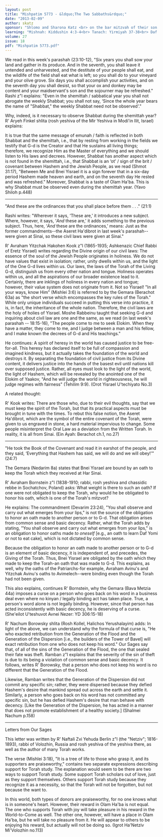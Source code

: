 ```yaml
---
layout: post
title: "Mishpatim 5773 - &ldquo;The Two Sabbaths&rdquo;"
date: "2013-02-09"
author: skatz
sponsor: "Shlomo and Sharona Katz <br> on the bar mitzvah of their son <br> Aharon Shimon Hakohen <br>&nbsp;&nbsp;&nbsp;<br>The Katz family <br> on the yahrzeit of uncle <br> Avraham Abba ben Avigdor Moshe Hakohen a\"h <br>&nbsp;&nbsp;&nbsp;<br>Martin and Michelle Swartz <br> on the first yahrzeit of Martin's father <br> Paul S. Swartz <br> (Pesach Shmuel ben Mordechai a\"h) <br>&nbsp;&nbsp;&nbsp;<br>Mr. and Mrs. Jules Meisler <br> in memory of <br> Jules' mother Anne Meisler a\"h <br> and sister Gladys Citrino a\"h <br>&nbsp;&nbsp;&nbsp;<br>Elaine and Jerry Taragin <br> on the yahrzeits of <br> Mrs. Shirley Taragin a\"h, <br> Mr. Irving Rivkin a\"h & <br> Mrs. Frances Rivkin a\"h <br>&nbsp;&nbsp;&nbsp;<br>Dr. and Mrs. Robert Klein <br> on the yahrzeit of his father <br> Meyer ben Kalman (Milton Klein) a\"h <br>&nbsp;&nbsp;&nbsp;<br>Mr. & Mrs. Howard Benn <br> on the yahrzeit of his mother <br> Fay Benn (Fayga bat Alter Yitzchok Dov a\"h)"
learning: "Mishnah: Kiddushin 4:3-4<br> Tanach: Yirmiyah 37-38<br> Daf Yomi (Bavli): Shabbat 129<br> Halachah: Mishnah Berurah 188:10-189:2"
volume: 27
issue: 18
pdf: "Mishpatim 5773.pdf"
---
```


We read in this week's parashah (23:10-12), "Six years you shall sow your land and gather in its produce. And in the seventh, you shall leave it untended and unharvested, and the destitute of your people shall eat, and the wildlife of the field shall eat what is left; so you shall do to your vineyard and your olive grove. Six days you shall accomplish your activities, and on the seventh day you shall desist, so that your ox and donkey may be content and your maidservant's son and the sojourner may be refreshed." Rashi z"l explains: "Even in the shemittah / sabbatical year you shall not abrogate the weekly Shabbat; you shall not say, &lsquo;Since the whole year bears the name of "Shabbat," the weekly Shabbat need not be observed'."

Why, indeed, is it necessary to observe Shabbat during the shemittah year? R' Aryeh Finkel shlita (rosh yeshiva of the Mir Yeshiva in Modi'in Ilit, Israel) explains:

It is true that the same message of emunah / faith is reflected in both Shabbat and the shemittah, i.e., that by resting from working in the fields we testify that G-d is the Creator and that He sustains all living things; therefore, we recognize Him as the Master of everything and we should listen to His laws and decrees. However, Shabbat has another aspect which is not found in the shemittah, i.e., that Shabbat is an &lsquo;ot' / sign of the brit / covenant between Hashem and the Jewish People, as we read (Shmot 31:17), "Between Me and Bnei Yisrael it is a sign forever that in a six-day period Hashem made heaven and earth, and on the seventh day He rested and was refreshed." Moreover, Shabbat is a taste of Olam Ha'ba. This is why Shabbat must be observed even during the shemittah year. (Yavo Shiloh p.448)

********

"And these are the ordinances that you shall place before them . . ." (21:1)

Rashi writes: "Wherever it says, &lsquo;These are,' it introduces a new subject. Where, however, it says, &lsquo;*And* these are,' it adds something to the previous subject. Thus, here, &lsquo;*And* these are the ordinances,' means: Just as the former commandments--the Aseret Ha'dibrot in last week's parashah--were given at Sinai, so these civil laws were given at Sinai."

R' Avraham Yitzchak Hakohen Kook z"l (1865-1935; Ashkenazic Chief Rabbi of Eretz Yisrael) writes regarding the Divine origin of our civil laws: The essence of the soul of the Jewish People originates in holiness. We do not have values that exist in isolation; rather, unity dwells within us, and the light of the One G-d lives within us. Our laws, the laws of the Torah of the Living G-d, distinguish us from every other nation and tongue. Holiness operates within us, and all the aspirations of our broader existence lead to it. Certainly, there are inklings of holiness in every nation and tongue; however, their value system does not originate from it. Not so Yisrael! "In all your ways, know Him" (Mishlei 3:6) is referred to by the Gemara (Berachot 63a) as "the short verse which encompasses the key rules of the Torah." While only unique individuals succeed in putting this verse into practice, it is, in fact, the inheritance of the whole nation. Therefore, the civil laws are the holy of holies of Yisrael. Moshe Rabbeinu taught that seeking G-d and inquiring about civil law are one and the same, as we read (in last week's parashah -- 18:15-16), "The people come to me to seek Elokim. When they have a matter, they come to me, and I judge between a man and his fellow, and I make known the decrees of G-d and His teachings."

He continues: A spirit of heresy in the world has caused justice to be free-for-all. This heresy has declared itself to be full of compassion and imagined kindness, but it actually takes the foundation of the world and destroys it. By separating the foundation of civil justice from its Divine content, it delivers justice into the hands of the basest evil until nations kill over supposed justice. Rather, all eyes must look to the light of the world, the light of Hashem, which will be revealed by the anointed one of the Elokim of Yaakov, "And he will judge the world in righteousness, he will judge regimes with fairness" (Tehilim 9:9). (Orot Yisrael U'techiyato No.3)

A related thought:

R' Kook writes: There are those who, due to their evil thoughts, say that we must keep the spirit of the Torah, but that its practical aspects must be brought in tune with the times. To rebut this false notion, the Aseret Ha'dibrot, which are the symbol of the entire covenant of the Torah, were given to us engraved in stone, a hard material impervious to change. Some people misinterpret the Oral Law as a deviation from the Written Torah. In reality, it is all from Sinai. (Ein Ayah: Berachot ch.1, no.27)

********

"He took the Book of the Covenant and read it in earshot of the people, and they said, &lsquo;Everything that Hashem has said, we will do and we will obey!'" (24:7)

The Gemara (Nedarim 8a) states that Bnei Yisrael are bound by an oath to keep the Torah which they received at Har Sinai.

R' Avraham Bornstein z"l (1838-1910; rabbi, rosh yeshiva and chassidic rebbe in Sochatchov, Poland) asks: What weight is there to such an oath? If one were not obligated to keep the Torah, why would he be obligated to honor his oath, which is one of the Torah's mitzvot?

He explains: The commandment (Devarim 23:24), "You shall observe and carry out what emerges from your lips," is not the source of the obligation to honor an oath made to another person or to G-d. That obligation arises from common sense and basic decency. Rather, what the Torah adds by stating, "You shall observe and carry out what emerges from your lips," is an obligation to honor oaths made *to oneself* \[e.g., an oath to learn Daf Yomi or not to eat cake\], which is not dictated by common sense.

Because the obligation to honor an oath made to another person or to G-d is an element of basic decency, it is independent of, and precedes, the Giving of the Torah. Thus, Bnei Yisrael are obligated by the oath which they made to keep the Torah-an oath that was made to G-d. This explains, as well, why the oaths of the Patriarchs-for example, Avraham Avinu's and Yitzchak Avinu's oaths to Avimelech--were binding even though the Torah had not been given.

This also explains, continues R' Bornstein, why the Gemara (Bava Metzia 44a) imposes a curse on a person who goes back on his word in a business deal even where no kinyan / legally binding act has taken place. True, a person's word alone is not legally binding. However, since that person has acted inconsistently with basic decency, he is deserving of a curse. (She'eilot U'teshuvot Avnei Nezer: YD 306:15-18)

R' Nachum Borowsky shlita (Rosh Kollel, Halichos Yerushalayim) adds: In light of the above, we can understand why the formula of that curse is, "He who exacted retribution from the Generation of the Flood and the Generation of the Dispersion \[i.e., the builders of the Tower of Bavel\] will exact retribution from one who does not keep his word." Our Sages say that, of all of the sins of the Generation of the Flood, the one that sealed their fate was theft. Ramban z"l explains that the severity of the sin of theft is due to its being a violation of common sense and basic decency. It follows, writes R' Borowsky, that a person who does not keep his word is no different that the Generation of the Flood.

Likewise, Ramban writes that the Generation of the Dispersion did not commit any specific sin; rather, they were dispersed because they defied Hashem's desire that mankind spread out across the earth and settle it. Similarly, a person who goes back on his word has not committed any specific sin, but he has defied Hashem's desire that man behave with decency. \[Like the Generation of the Dispersion, he has acted in a manner that does not promote establishment of a healthy society.\] (Shalmei Nachum p.158)

********

Letters from Our Sages

This letter was written by R' Naftali Zvi Yehuda Berlin z"l (the "Netziv"; 1816-1893), rabbi of Volozhin, Russia and rosh yeshiva of the yeshiva there, as well as the author of many Torah works.

The verse (Mishlei 3:18), "It is a tree of life to those who grasp it, and its supporters are praiseworthy," contains two separate expressions describing support for Torah study. The explanation would seem to be there are two ways to support Torah study. Some support Torah scholars out of love, just as they support themselves. Others support Torah study because they recognize it as a necessity, so that the Torah will not be forgotten, but not because the want to.

In this world, both types of donors are praiseworthy, for no one knows what is in someone's heart. However, their reward in Olam Ha'ba is not equal. The one who supports Torah with joy will take pleasure in his reward in the World-to-Come as well. The other one, however, will have a place in Olam Ha'ba, but he will take no pleasure from it. He will appear to others to be enjoying his reward, but actually will not be doing so. (Igrot Ha'Netziv Mi'Volozhin no.113)

